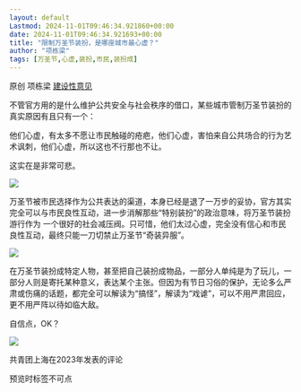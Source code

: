 ```yaml
---
layout: default
Lastmod: 2024-11-01T09:46:34.921860+00:00
date: 2024-11-01T09:46:34.921693+00:00
title: "限制万圣节装扮，是哪座城市最心虚？"
author: "项栋梁"
tags: [万圣节,心虚,装扮,市民,装扮成]
---
```


原创 项栋梁 [建设性意见](javascript:void(0);)

不管官方用的是什么维护公共安全与社会秩序的借口，某些城市管制万圣节装扮的真实原因有且只有一个：

他们心虚，有太多不愿让市民触碰的疮疤，他们心虚，害怕来自公共场合的行为艺术讽刺，他们心虚，所以这也不行那也不让。

这实在是非常可悲。

![](https://images.weserv.nl/?url=https%3A//mmbiz.qpic.cn/mmbiz_jpg/qEicyZDQUnDEdtcDNKOuUuQtiaXWA4FNGq58L4h9lEcvsUyvJLvXSoYOFUtLoQ5Od4AA0cB64dIJmEb8RbbsHmibw/640%3Fwx_fmt%3Djpeg)

万圣节被市民选择作为公共表达的渠道，本身已经是退了一万步的妥协，官方其实完全可以与市民良性互动，进一步消解那些“特别装扮”的政治意味，将万圣节装扮游行作为 一个很好的社会减压阀。只可惜，他们太过心虚，完全没有信心和市民良性互动，最终只能一刀切禁止万圣节“奇装异服”。

![](https://images.weserv.nl/?url=https%3A//mmbiz.qpic.cn/mmbiz_jpg/qEicyZDQUnDEdtcDNKOuUuQtiaXWA4FNGqmDSIQPmzbDT35yMDCcrXVCft9via2jmibibBIly2R6XUibPktHlU1NJc9Q/640%3Fwx_fmt%3Djpeg)

在万圣节装扮成特定人物，甚至把自己装扮成物品，一部分人单纯是为了玩儿，一部分人则是寄托某种意义，表达某个主张。但因为有节日习俗的保护，无论多么严肃或伤痛的话题，都完全可以解读为“搞怪”，解读为“戏谑”，可以不用严肃回应，更不用严阵以待如临大敌。

自信点，OK？

![](https://images.weserv.nl/?url=https%3A//mmbiz.qpic.cn/mmbiz_jpg/qEicyZDQUnDEdtcDNKOuUuQtiaXWA4FNGqC8Kev5PR0fRJsgZ6EqAJIfUwdweZl6qHzvWic4I9NZH8SGgDUnj0CZw/640%3Fwx_fmt%3Djpeg)

共青团上海在2023年发表的评论

预览时标签不可点

